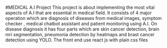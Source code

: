 #MEDICAL A.I Project
This project is about implementing the most vital aspects of A.I that are essential in medical field. 
It consists of 4 major operation which are diagnosis of diseases from medical images, symptom checker , medical chatbot assistant and patient monitoring using A.I.
On disease diagnosis it has four parts which are skin cancer detection, brain mri segmentation, pneumonia detection by heatmaps and brast cancer detection using YOLO.
The front end use react js with plain css files
